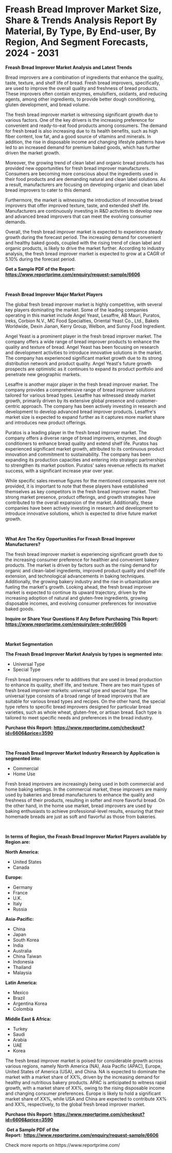 <p><h1>Freash Bread Improver Market Size, Share & Trends Analysis Report By Material, By Type, By End-user, By Region, And Segment Forecasts, 2024 - 2031</h1></p><p><strong>Freash Bread Improver Market Analysis and Latest Trends</strong></p>
<p><p>Bread improvers are a combination of ingredients that enhance the quality, taste, texture, and shelf life of bread. Fresh bread improvers, specifically, are used to improve the overall quality and freshness of bread products. These improvers often contain enzymes, emulsifiers, oxidants, and reducing agents, among other ingredients, to provide better dough conditioning, gluten development, and bread volume.</p><p>The fresh bread improver market is witnessing significant growth due to various factors. One of the key drivers is the increasing preference for convenient and ready-to-eat food products among consumers. The demand for fresh bread is also increasing due to its health benefits, such as high fiber content, low fat, and a good source of vitamins and minerals. In addition, the rise in disposable income and changing lifestyle patterns have led to an increased demand for premium baked goods, which has further driven the market growth.</p><p>Moreover, the growing trend of clean label and organic bread products has provided new opportunities for fresh bread improver manufacturers. Consumers are becoming more conscious about the ingredients used in their food products and are demanding natural and clean label solutions. As a result, manufacturers are focusing on developing organic and clean label bread improvers to cater to this demand.</p><p>Furthermore, the market is witnessing the introduction of innovative bread improvers that offer improved texture, taste, and extended shelf life. Manufacturers are continuously investing in R&D activities to develop new and advanced bread improvers that can meet the evolving consumer demands.</p><p>Overall, the fresh bread improver market is expected to experience steady growth during the forecast period. The increasing demand for convenient and healthy baked goods, coupled with the rising trend of clean label and organic products, is likely to drive the market further. According to industry analysis, the fresh bread improver market is expected to grow at a CAGR of 5.10% during the forecast period.</p></p>
<p><strong>Get a Sample PDF of the Report:&nbsp; <a href="https://www.reportprime.com/enquiry/request-sample/6606">https://www.reportprime.com/enquiry/request-sample/6606</a></strong></p>
<p>&nbsp;</p>
<p><strong>Freash Bread Improver Major Market Players</strong></p>
<p><p>The global fresh bread improver market is highly competitive, with several key players dominating the market. Some of the leading companies operating in this market include Angel Yeast, Lesaffre, AB Mauri, Puratos, Ireks, Corbion N.V., MC Food Specialties, Oriental Yeast Co., Ltd., Bakels Worldwide, Dexin Jianan, Kerry Group, Welbon, and Sunny Food Ingredient.</p><p>Angel Yeast is a prominent player in the fresh bread improver market. The company offers a wide range of bread improver products to enhance the quality and texture of bread. Angel Yeast has been focusing on research and development activities to introduce innovative solutions in the market. The company has experienced significant market growth due to its strong distribution network and product quality. Angel Yeast's future growth prospects are optimistic as it continues to expand its product portfolio and penetrate new geographic markets.</p><p>Lesaffre is another major player in the fresh bread improver market. The company provides a comprehensive range of bread improver solutions tailored for various bread types. Lesaffre has witnessed steady market growth, primarily driven by its extensive global presence and customer-centric approach. The company has been actively investing in research and development to develop advanced bread improver products. Lesaffre's market size is expected to expand further as it captures more market share and introduces new product offerings.</p><p>Puratos is a leading player in the fresh bread improver market. The company offers a diverse range of bread improvers, enzymes, and dough conditioners to enhance bread quality and extend shelf life. Puratos has experienced significant market growth, attributed to its continuous product innovation and commitment to sustainability. The company has been expanding its production capacities and entering into strategic partnerships to strengthen its market position. Puratos' sales revenue reflects its market success, with a significant increase year over year.</p><p>While specific sales revenue figures for the mentioned companies were not provided, it is important to note that these players have established themselves as key competitors in the fresh bread improver market. Their strong market presence, product offerings, and growth strategies have contributed to the overall expansion of the market. Additionally, these companies have been actively investing in research and development to introduce innovative solutions, which is expected to drive future market growth.</p></p>
<p>&nbsp;</p>
<p><strong>What Are The Key Opportunities For Freash Bread Improver Manufacturers?</strong></p>
<p><p>The fresh bread improver market is experiencing significant growth due to the increasing consumer preference for healthier and convenient bakery products. The market is driven by factors such as the rising demand for organic and clean-label ingredients, improved product quality and shelf-life extension, and technological advancements in baking techniques. Additionally, the growing bakery industry and the rise in urbanization are fueling the market's growth. Looking ahead, the fresh bread improver market is expected to continue its upward trajectory, driven by the increasing adoption of natural and gluten-free ingredients, growing disposable incomes, and evolving consumer preferences for innovative baked goods.</p></p>
<p><strong>Inquire or Share Your Questions If Any Before Purchasing This Report: <a href="https://www.reportprime.com/enquiry/pre-order/6606">https://www.reportprime.com/enquiry/pre-order/6606</a></strong></p>
<p>&nbsp;</p>
<p><strong>Market Segmentation</strong></p>
<p><strong>The Freash Bread Improver Market Analysis by types is segmented into:</strong></p>
<p><ul><li>Universal Type</li><li>Special Type</li></ul></p>
<p><p>Fresh bread improvers refer to additives that are used in bread production to enhance its quality, shelf life, and texture. There are two main types of fresh bread improver markets: universal type and special type. The universal type consists of a broad range of bread improvers that are suitable for various bread types and recipes. On the other hand, the special type refers to specific bread improvers designed for particular bread varieties, such as whole wheat, gluten-free, or artisan bread. Each type is tailored to meet specific needs and preferences in the bread industry.</p></p>
<p><strong>Purchase this Report:&nbsp;<a href="https://www.reportprime.com/checkout?id=6606&price=3590">https://www.reportprime.com/checkout?id=6606&price=3590</a></strong></p>
<p>&nbsp;</p>
<p><strong>The Freash Bread Improver Market Industry Research by Application is segmented into:</strong></p>
<p><ul><li>Commercial</li><li>Home Use</li></ul></p>
<p><p>Fresh bread improvers are increasingly being used in both commercial and home baking settings. In the commercial market, these improvers are mainly used by bakeries and bread manufacturers to enhance the quality and freshness of their products, resulting in softer and more flavorful bread. On the other hand, in the home use market, bread improvers are used by baking enthusiasts to achieve professional-level results, ensuring that their homemade breads are just as soft and flavorful as those from bakeries.</p></p>
<p>&nbsp;</p>
<p><strong>In terms of Region, the Freash Bread Improver Market Players available by Region are:</strong></p>
<p>
    <p> <strong> North America: </strong>
        <ul>
            <li>United States</li>
            <li>Canada</li>
        </ul>
        </p> 
    <p> <strong> Europe: </strong>
        <ul>
            <li>Germany</li>
            <li>France</li>
            <li>U.K.</li>
            <li>Italy</li>
            <li>Russia</li>
        </ul>
        </p> 
    <p> <strong> Asia-Pacific: </strong>
        <ul>
            <li>China</li>
            <li>Japan</li>
            <li>South Korea</li>
            <li>India</li>
            <li>Australia</li>
            <li>China Taiwan</li>
            <li>Indonesia</li>
            <li>Thailand</li>
            <li>Malaysia</li>
        </ul>
        </p> 
    <p> <strong> Latin America: </strong>
        <ul>
            <li>Mexico</li>
            <li>Brazil</li>
            <li>Argentina Korea</li>
            <li>Colombia</li>
        </ul>
        </p> 
    <p> <strong> Middle East & Africa: </strong>
        <ul>
            <li>Turkey</li>
            <li>Saudi</li>
            <li>Arabia</li>
            <li>UAE</li>
            <li>Korea</li>
        </ul>
    </p>
    </p>
<p><p>The fresh bread improver market is poised for considerable growth across various regions, namely North America (NA), Asia Pacific (APAC), Europe, United States of America (USA), and China. NA is expected to dominate the market with a market share of XX%, driven by the increasing demand for healthy and nutritious bakery products. APAC is anticipated to witness rapid growth, with a market share of XX%, owing to the rising disposable income and changing consumer preferences. Europe is likely to hold a significant market share of XX%, while USA and China are expected to contribute XX% and XX%, respectively, to the global fresh bread improver market.</p></p>
<p><strong>Purchase this Report: <a href="https://www.reportprime.com/checkout?id=6606&price=3590">https://www.reportprime.com/checkout?id=6606&price=3590</a></strong></p>
<p>&nbsp;<strong>Get a Sample PDF of the Report:&nbsp;&nbsp;<a href="https://www.reportprime.com/enquiry/request-sample/6606">https://www.reportprime.com/enquiry/request-sample/6606</a></strong></p>
<p><strong></strong></p>
<p>Check more reports on https://www.reportprime.com/</p>